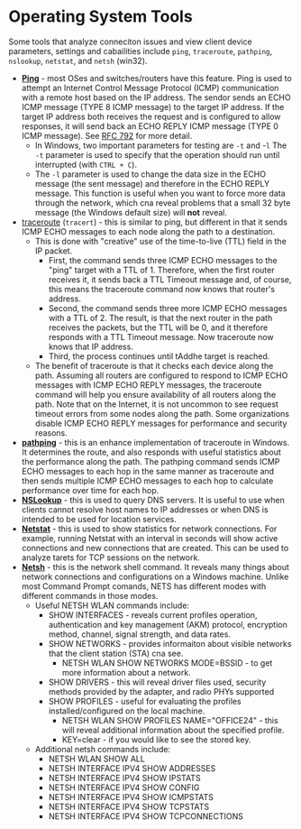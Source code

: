 # Operating System Tools

Some tools that analyze conneciton issues and view client device parameters, settings and cabailities include `ping`, `traceroute`, `pathping`, `nslookup`, `netstat`, and `netsh` (win32). 

- [__Ping__](https://technet.microsoft.com/en-us/library/cc940091.aspx) - most OSes and switches/routers have this feature. Ping is used to attempt an Internet Control Message Protocol (ICMP) communication with a remote host based on the IP address. The sendor sends an ECHO ICMP message (TYPE 8 ICMP message) to the target IP address. If the target IP address both receives the request and is configured to allow responses, it will send back an ECHO REPLY ICMP message (TYPE 0 ICMP message). See [RFC 792](https://tools.ietf.org/html/rfc792) for more detail. 
  + In Windows, two important parameters for testing are `-t` and -`l` The `-t` parameter is used to specify that the operation should run until interrupted (with `CTRL + C`). 
  + The `-l` parameter is used to change the data size in the ECHO message (the sent message) and therefore in the ECHO REPLY message. This function is useful when you want to force more data through the network, which cna reveal problems that a small 32 byte message (the Windows default size) will __not__ reveal. 
- [traceroute](https://support.microsoft.com/en-us/help/314868/how-to-use-tracert-to-troubleshoot-tcp-ip-problems-in-windows) (`tracert`) - this is similar to ping, but different in that it sends ICMP ECHO messages to each node along the path to a destination.
  + This is done with "creative" use of the time-to-live (TTL) field in the IP packet. 
    + First, the command sends three ICMP ECHO messages to the "ping" target with a TTL of 1. Therefore, when the first router receives it, it sends back a TTL Timeout message and, of course, this means the traceroute command now knows that router's address. 
    + Second, the command sends three more ICMP ECHO messages with a TTL of 2. The result, is that the next router in the path receives the packets, but the TTL will be 0, and it therefore responds with a TTL Timeout message. Now traceroute now knows that IP address. 
    + Third, the process continues until tAddhe target is reached. 
  + The benefit of traceroute is that it checks each device along the path. Assuming all routers are configured to respond to ICMP ECHO messages with ICMP ECHO REPLY messages, the traceroute command will help you ensure availability of all routers along the path. Note that on the Internet, it is not uncommon to see request timeout errors from some nodes along the path. Some organizations disable ICMP ECHO REPLY messages for performance and security reasons.
- [__pathping__](https://technet.microsoft.com/en-us/library/cc958876.aspx) - this is an enhance implementation of traceroute in Windows. It determines the route, and also responds with useful statistics about the performance along the path. The pathping command sends ICMP ECHO messages to each hop in the same manner as traceroute and then sends multiple ICMP ECHO messages to each hop to calculate performance over time for each hop. 
- [__NSLookup__](https://technet.microsoft.com/en-us/library/cc940085.aspx) - this is used to query DNS servers. It is useful to use when clients cannot resolve host names to IP addresses or when DNS is intended to be used for location services.
- [__Netstat__](https://technet.microsoft.com/en-us/library/bb490947.aspx) - this is used to show statistics for network connections. For example, running Netstat with an interval in seconds will show active connections and new connections that are created. This can be used to analyze tarets for TCP sessions on the network. 
- [__Netsh__](https://technet.microsoft.com/en-us/library/bb490939.aspx) - this is the network shell command. It reveals many things about network connections and configurations on a Windows machine. Unlike most Command Prompt comands, NETS has different modes with different commands in those modes. 
  + Useful NETSH WLAN commands include:
    + SHOW INTERFACES - reveals current profiles operation, authentication and key management (AKM) protocol, encryption method, channel, signal strength, and data rates. 
    + SHOW NETWORKS - provides informaiton about visible networks that the client station (STA) cna see. 
      + NETSH WLAN SHOW NETWORKS MODE=BSSID - to get more information about a network.
    + SHOW DRIVERS - this will reveal driver files used, security methods provided by the adapter, and radio PHYs supported
    + SHOW PROFILES - useful for evaluating the profiles installed/configured on the local machine.
      + NETSH WLAN SHOW PROFILES NAME="OFFICE24" - this will reveal additional information about the specified profile. 
      + KEY=clear - if you would like to see the stored key. 
  + Additional netsh commands include:
    + NETSH WLAN SHOW ALL
    + NETSH INTERFACE IPV4 SHOW ADDRESSES
    + NETSH INTERFACE IPV4 SHOW IPSTATS
    + NETSH INTERFACE IPV4 SHOW CONFIG
    + NETSH INTERFACE IPV4 SHOW ICMPSTATS
    + NETSH INTERFACE IPV4 SHOW TCPSTATS
    + NETSH INTERFACE IPV4 SHOW TCPCONNECTIONS
  
